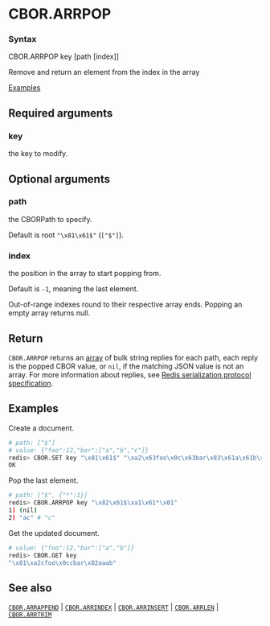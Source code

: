 # CBOR.ARRPOP

### Syntax
CBOR.ARRPOP key [path [index]]

Remove and return an element from the index in the array

[Examples](#examples)

## Required arguments

### key
the key to modify.

## Optional arguments

### path
the CBORPath to specify. 

Default is root `"\x81\x61$"` (`["$"]`).

### index
the position in the array to start popping from. 

Default is `-1`, meaning the last element. 

Out-of-range indexes round to their respective array ends. Popping an empty array returns null.

## Return

`CBOR.ARRPOP` returns an [array](/docs/reference/protocol-spec/#resp-arrays) of bulk string replies for each path, each reply is the popped CBOR value, or `nil`, if the matching JSON value is not an array.
For more information about replies, see [Redis serialization protocol specification](/docs/reference/protocol-spec). 

## Examples

Create a document.
```bash
# path: ["$"] 
# value: {"foo":12,"bar":["a","b","c"]}
redis> CBOR.SET key "\x81\x61$" "\xa2\x63foo\x0c\x63bar\x83\x61a\x61b\x61c"
OK
```

Pop the last element.
```bash
# path: ["$", {"*":1}] 
redis> CBOR.ARRPOP key "\x82\x61$\xa1\x61*\x01"
1) (nil)
2) "ac" # "c"
```

Get the updated document.
```bash
# value: {"foo":12,"bar":["a","b"]}
redis> CBOR.GET key
"\x81\xa2cfoo\x0ccbar\x82aaab"
```

## See also

[`CBOR.ARRAPPEND`](cbor.arrappend.md) | [`CBOR.ARRINDEX`](cbor.arrindex.md) | [`CBOR.ARRINSERT`](cbor.arrinsert.md) | [`CBOR.ARRLEN`](cbor.arrlen.md) | [`CBOR.ARRTRIM`](cbor.arrtrim.md)